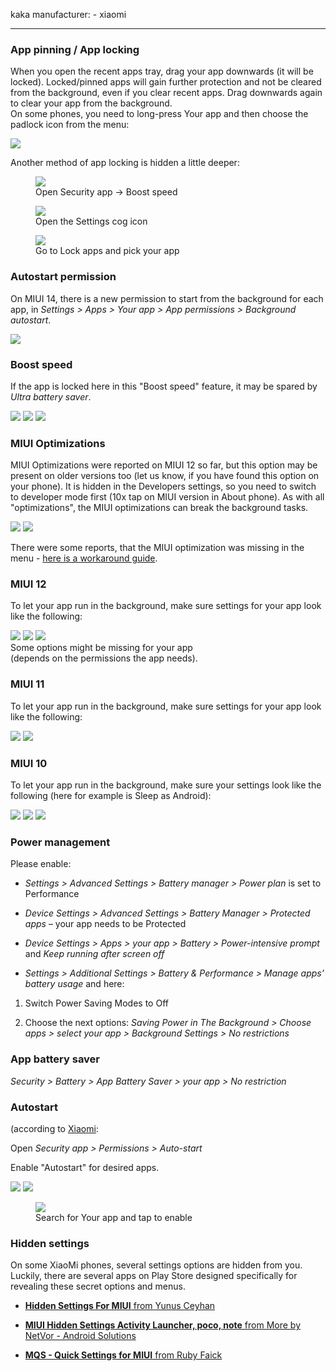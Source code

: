 kaka
manufacturer: 
    - xiaomi

---

### App pinning / App locking

When you open the recent apps tray, drag your app downwards (it will be locked). Locked/pinned apps will gain further protection and not be cleared from the background, even if you clear recent apps. Drag downwards again to clear your app from the background. <br>
On some phones, you need to long-press Your app and then choose the padlock icon from the menu:

<div class="img-block">
  <img src="/assets/img/xiaomi/locking.jpg">
</div>

Another method of app locking is hidden a little deeper:

<div class="img-block">
  <figure>
    <img src="/assets/img/xiaomi/xiaomi_lock_1.jpg">
    <figcaption>Open Security app → Boost speed</figcaption>
  </figure>

  <figure>
    <img src="/assets/img/xiaomi/xiaomi_lock_2.jpg">
    <figcaption>Open the Settings cog icon</figcaption>
  </figure>

  <figure>
    <img src="/assets/img/xiaomi/xiaomi_lock_3.jpg">
    <figcaption>Go to Lock apps and pick your app</figcaption>
  </figure>

</div>



### Autostart permission

On MIUI 14, there is a new permission to start from the background for each app, in *Settings > Apps > Your app > App permissions > Background autostart*.

<div class="img-block">
  <img src="/assets/img/xiaomi/miui14_autostart.png">

</div>

### Boost speed

If the app is locked here in this "Boost speed" feature, it may be spared by *Ultra battery saver*. 

<div class="img-block">
  <img src="/assets/img/xiaomi/xiaomi_booster.jpg">
  <img src="/assets/img/xiaomi/xiaomi_booster_2.jpg">
  <img src="/assets/img/xiaomi/xiaomi_booster_3.jpg">

</div>



### MIUI Optimizations

MIUI Optimizations were reported on MIUI 12 so far, but this option may be present on older versions too (let us know, if you have found this option on your phone). It is hidden in the Developers settings, so you need to switch to developer mode first (10x tap on MIUI version in About phone). As with all "optimizations", the MIUI optimizations can break the background tasks.

<div class="img-block">
  <img src="/assets/img/xiaomi/miui_optimization_1.jpg">
  <img src="/assets/img/xiaomi/miui_opti.gif">

</div>

There were some reports, that the MIUI optimization was missing in the menu - [here is a workaround guide](https://piunikaweb.com/2021/04/19/miui-optimization-missing-in-developer-options-try-this-workaround/).


### MIUI 12

To let your app run in the background, make sure settings for your app look like the following:

<div class="img-block">
  <img src="/assets/img/xiaomi/miui12_settings1.jpg">
  <img src="/assets/img/xiaomi/miui12_settings2.jpg">
  <img src="/assets/img/xiaomi/miui12_settings3.jpg">
  <figcaption> Some options might be missing for your app<br> (depends on the permissions the app needs). </figcaption>

</div>

### MIUI 11

To let your app run in the background, make sure settings for your app look like the following:

<div class="img-block">
  <img src="/assets/img/xiaomi/ss_miui11_batterysaversettings1.png">
  <img src="/assets/img/xiaomi/ss_miui11_batterysaversettings2.png">
</div>

### MIUI 10


To let your app run in the background, make sure your settings look like the following (here for example is Sleep as Android):


<div class="img-block">
  <img src="/assets/img/ss_xiaomi_1a.png">
  <img src="/assets/img/ss_xiaomi_1b.png">
  <img src="/assets/img/ss_xiaomi_1c.png">
</div>


### Power management


Please enable:

* *Settings > Advanced Settings > Battery manager > Power plan* is set to Performance

* *Device Settings > Advanced Settings > Battery Manager > Protected apps* – your app needs to be Protected

* *Device Settings > Apps > your app > Battery > Power-intensive prompt* and *Keep running after screen off*

* *Settings > Additional Settings > Battery & Performance > Manage apps’ battery usage* and here:

1. Switch Power Saving Modes to Off

2. Choose the next options: *Saving Power in The Background > Choose apps > select your app > Background Settings > No restrictions*


### App battery saver


*Security > Battery > App Battery Saver > your app > No restriction*


### Autostart

(according to [Xiaomi](https://in.c.mi.com/thread-253478-1-0.html):


Open *Security app > Permissions > Auto-start*


Enable "Autostart" for desired apps.

<div class="img-block">
  <img src="/assets/img/ss_xiaomi_as_1.png">
  <img src="/assets/img/ss_xiaomi_as_2.png">
    <div class="img-block">
     <figure>
          <img src="/assets/img/ss_xiaomi_as_3.png">
       <figcaption>Search for Your app and tap to enable</figcaption>
     </figure>
    </div>
</div>    


### Hidden settings

On some XiaoMi phones, several settings options are hidden from you. Luckily, there are several apps on Play Store designed specifically for revealing these secret options and menus.

* [**Hidden Settings For MIUI** from Yunus Ceyhan](https://play.google.com/store/apps/details?id=com.ceyhan.sets)

* [**MIUI Hidden Settings Activity Launcher, poco, note** from More by NetVor - Android Solutions](https://play.google.com/store/apps/details?id=com.netvor.hiddensettings)

* [**MQS - Quick Settings for MIUI** from Ruby Faick](https://play.google.com/store/apps/details?id=com.zonarmr.miuiengineermode)

